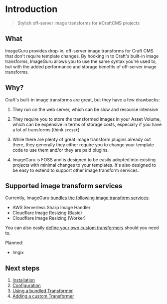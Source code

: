 # Introduction

> Stylish off-server image transforms for #CraftCMS projects

## What

ImageGuru provides drop-in, off-server image transforms for Craft CMS that don't require template changes. By hooking in to Craft's built-in image transforms, ImageGuru allows you to use the same syntax you're used to, but with the added performance and storage benefits of off-server image transforms. 

## Why?

Craft's built-in image transforms are great, but they have a few drawbacks:

1. They run on the web server, which can be slow and resource intensive
2. They require you to store the transformed images in your Asset Volume, which can be expensive in terms of storage costs, especially if you have a lot of transforms (think `srcset`)
3. While there are plenty of great image transform plugins already out there, they generally they either require you to change your template code to use them and/or they are paid plugins. 

4. ImageGuru is FOSS and is designed to be easily adopted into existing projects with minimal changes to your templates. It's also designed to be easy to extend to support other image transform services.

## Supported image transform services

Currently, ImageGuru [bundles the following image transform services](./03-bundled-transformers):

- AWS Serverless Sharp Image Handler
- Cloudflare Image Resizing (Basic)
- Cloudflare Image Resizing (Worker)

You can also easily [define your own custom transformers](./04-adding-transformers) should you need to.

Planned:

- Imgix

## Next steps

1. [Installation](./01-installation)
2. [Configuration](./02-config)
3. [Using a bundled Transformer](./03-bundled-transformers)
4. [Adding a custom Transformer](./04-adding-transformers)
